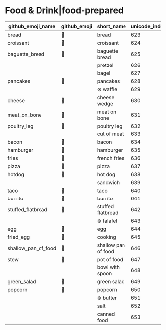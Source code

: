 # Food & Drink|food-prepared

|github_emoji_name|github_emoji|short_name|unicode_index|
|---|---|---|---|
|bread|:bread:|bread|623|
|croissant|:croissant:|croissant|624|
|baguette_bread|:baguette_bread:|baguette bread|625|
|||pretzel|626|
|||bagel|627|
|pancakes|:pancakes:|pancakes|628|
|||⊛ waffle|629|
|cheese|:cheese:|cheese wedge|630|
|meat_on_bone|:meat_on_bone:|meat on bone|631|
|poultry_leg|:poultry_leg:|poultry leg|632|
|||cut of meat|633|
|bacon|:bacon:|bacon|634|
|hamburger|:hamburger:|hamburger|635|
|fries|:fries:|french fries|636|
|pizza|:pizza:|pizza|637|
|hotdog|:hotdog:|hot dog|638|
|||sandwich|639|
|taco|:taco:|taco|640|
|burrito|:burrito:|burrito|641|
|stuffed_flatbread|:stuffed_flatbread:|stuffed flatbread|642|
|||⊛ falafel|643|
|egg|:egg:|egg|644|
|fried_egg|:fried_egg:|cooking|645|
|shallow_pan_of_food|:shallow_pan_of_food:|shallow pan of food|646|
|stew|:stew:|pot of food|647|
|||bowl with spoon|648|
|green_salad|:green_salad:|green salad|649|
|popcorn|:popcorn:|popcorn|650|
|||⊛ butter|651|
|||salt|652|
|||canned food|653|
